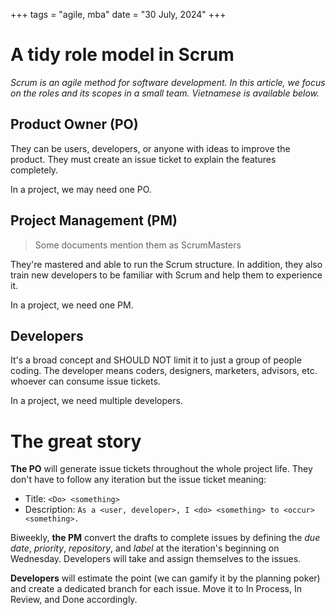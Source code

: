 +++
tags = "agile, mba"
date = "30 July, 2024"
+++

# A tidy role model in Scrum

_Scrum is an agile method for software development. In this article, we focus on the roles and its scopes in a small team. Vietnamese is available below._

## Product Owner (PO)

They can be users, developers, or anyone with ideas to improve the product. They must create an issue ticket to explain the features completely.

In a project, we may need one PO.

## Project Management (PM)

> Some documents mention them as ScrumMasters

They're mastered and able to run the Scrum structure. In addition, they also train new developers to be familiar with Scrum and help them to experience it.

In a project, we need one PM.

## Developers

It's a broad concept and SHOULD NOT limit it to just a group of people coding. The developer means coders, designers, marketers, advisors, etc. whoever can consume issue tickets.

In a project, we need multiple developers.

# The great story

**The PO** will generate issue tickets throughout the whole project life. They don't have to follow any iteration but the issue ticket meaning:

- Title: `<Do> <something>`
- Description: `As a <user, developer>, I <do> <something> to <occur> <something>.`

Biweekly, **the PM** convert the drafts to complete issues by defining the _due date_, _priority_, _repository_, and _label_ at the iteration's beginning on Wednesday. Developers will take and assign themselves to the issues.

**Developers** will estimate the point (we can gamify it by the planning poker) and create a dedicated branch for each issue. Move it to In Process, In Review, and Done accordingly.
